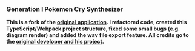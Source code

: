 ### Generation I Pokemon Cry Synthesizer

**This is a fork of the [original application](http://dotsarecool.com/rgme/tech/gen1cries.html). I refactored code, created this TypeScript/Webpack project structure, fixed some small bugs (e.g. diagram render) and added the wav file export feature. All credits go to the [original developer and his project](https://www.youtube.com/watch?v=gDLpbFXnpeY).**